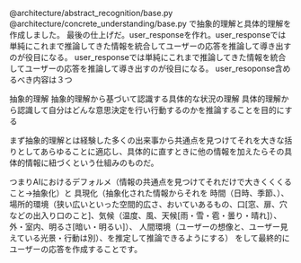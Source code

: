 @architecture/abstract_recognition/base.py  @architecture/concrete_understanding/base.py で抽象的理解と具体的理解を作成しました。
最後の仕上げだ。user_responseを作れ。user_responseでは単純にこれまで推論してきた情報を統合してユーザーの応答を推論して導き出すのが役目になる。
user_responseでは単純にこれまで推論してきた情報を統合してユーザーの応答を推論して導き出すのが役目になる。
user_resoponse含めるべき内容は３つ

抽象的理解
抽象的理解から基づいて認識する具体的な状況の理解
具体的理解から認識して自分はどんな意思決定を行い行動するのかを推論することを目的にする

まず抽象的理解とは経験した多くの出来事から共通点を見つけてそれを大きな括りとしてあらゆることに適応し、具体的に直すときに他の情報を加えたらその具体的情報に紐づくという仕組みのものだ。

つまりAIにおけるデフォルメ（情報の共通点を見つけてそれだけで大きくくくること->抽象化）と
具現化（抽象化された情報からそれを
時間（日時、季節、）、
場所的環境（狭い広いといった空間的広さ、おいていあるもの、口[窓、扉、穴などの出入り口のこと]、気候（温度、風、天候[雨・雪・雹・曇り・晴れ]）、外・室内、明るさ[暗い・明るい]）、
人間環境（ユーザーの想像と、ユーザー見えている光景・行動は別）、を推定して推論できるようにする）
をして最終的にユーザーの応答を作成することです。

